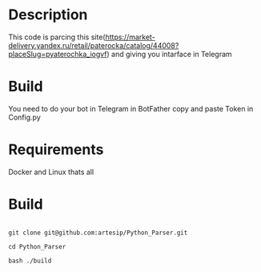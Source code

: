 # Description 

This code is parcing this site(https://market-delivery.yandex.ru/retail/paterocka/catalog/44008?placeSlug=pyaterochka_iogvf) and giving you intarface in Telegram 

# Build

You need to do your bot in Telegram in BotFather copy and paste Token in Config.py

# Requirements

Docker and Linux thats all 

# Build

``` shell script

git clone git@github.com:artesip/Python_Parser.git

cd Python_Parser 

bash ./build

```
